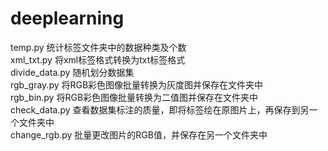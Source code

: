 # deeplearning
temp.py  统计标签文件夹中的数据种类及个数  
xml_txt.py  将xml标签格式转换为txt标签格式  
divide_data.py 随机划分数据集  
rgb_gray.py 将RGB彩色图像批量转换为灰度图并保存在文件夹中  
rgb_bin.py 将RGB彩色图像批量转换为二值图并保存在文件夹中  
check_data.py 查看数据集标注的质量，即将标签绘在原图片上，再保存到另一个文件夹中  
change_rgb.py 批量更改图片的RGB值，并保存在另一个文件夹中  
